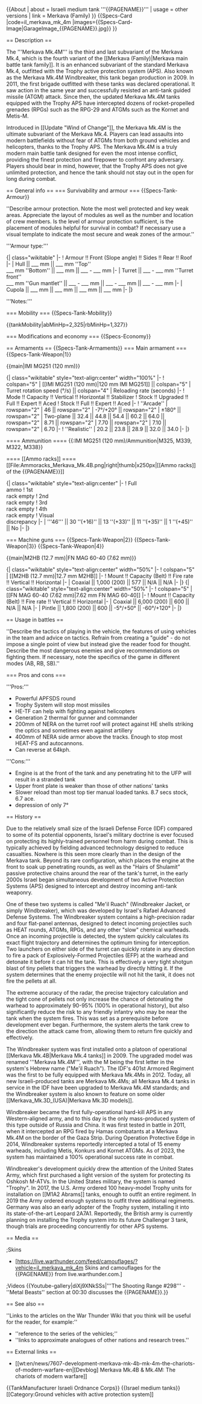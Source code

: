 {{About
| about = Israeli medium tank '''{{PAGENAME}}'''
| usage = other versions
| link = Merkava (Family)
}}
{{Specs-Card
|code=il_merkava_mk_4m
|images={{Specs-Card-Image|GarageImage_{{PAGENAME}}.jpg}}
}}

== Description ==
<!-- ''In the description, the first part should be about the history of the creation and combat usage of the vehicle, as well as its key features. In the second part, tell the reader about the ground vehicle in the game. Insert a screenshot of the vehicle, so that if the novice player does not remember the vehicle by name, he will immediately understand what kind of vehicle the article is talking about.'' -->
The '''Merkava Mk.4M''' is the third and last subvariant of the Merkava Mk.4, which is the fourth variant of the [[Merkava (Family)|Merkava main battle tank family]]. It is an enhanced subvariant of the standard Merkava Mk.4, outfitted with the Trophy active protection system (APS). Also known as the Merkava Mk.4M Windbreaker, this tank began production in 2009. In 2011, the first brigade outfitted with these tanks was declared operational. It saw action in the same year and successfully resisted an anti-tank guided missile (ATGM) attack. Since then, the updated Merkava Mk.4M tanks equipped with the Trophy APS have intercepted dozens of rocket-propelled grenades (RPGs) such as the RPG-29 and ATGMs such as the Kornet and Metis-M.

Introduced in [[Update "Wind of Change"]], the Merkava Mk.4M is the ultimate subvariant of the Merkava Mk.4. Players can lead assaults into modern battlefields without fear of ATGMs from both ground vehicles and helicopters, thanks to the Trophy APS. The Merkava Mk.4M is a truly modern main battle tank designed for even the most intense conflict, providing the finest protection and firepower to confront any adversary. Players should bear in mind, however, that the Trophy APS does not give unlimited protection, and hence the tank should not stay out in the open for long during combat.

== General info ==
=== Survivability and armour ===
{{Specs-Tank-Armour}}
<!-- ''Describe armour protection. Note the most well protected and key weak areas. Appreciate the layout of modules as well as the number and location of crew members. Is the level of armour protection sufficient, is the placement of modules helpful for survival in combat? If necessary use a visual template to indicate the most secure and weak zones of the armour.'' -->
''Describe armour protection. Note the most well protected and key weak areas. Appreciate the layout of modules as well as the number and location of crew members. Is the level of armour protection sufficient, is the placement of modules helpful for survival in combat? If necessary use a visual template to indicate the most secure and weak zones of the armour.''

'''Armour type:''' <!-- The types of armour present on the vehicle and their general locations -->
<!-- Example: * Rolled homogeneous armour (Front, Side, Rear, Hull roof)
* Cast homogeneous armour (Turret, Transmission area) -->

{| class="wikitable"
|-
! Armour !! Front (Slope angle) !! Sides !! Rear !! Roof
|-
| Hull || ___ mm || ___ mm ''Top'' <br> ___ mm ''Bottom'' || ___ mm || ___ - ___ mm
|-
| Turret || ___ - ___ mm ''Turret front'' <br> ___ mm ''Gun mantlet'' || ___ - ___ mm || ___ - ___ mm || ___ - ___ mm
|-
| Cupola || ___ mm || ___ mm || ___ mm || ___ mm
|-
|}

'''Notes:''' <!-- Any additional notes which the user needs to be aware of -->
<!-- Example: * Suspension wheels are 20 mm thick, tracks are 30 mm thick, and torsion bars are 60 mm thick. -->

=== Mobility ===
{{Specs-Tank-Mobility}}
<!-- ''Write about the mobility of the ground vehicle. Estimate the specific power and manoeuvrability, as well as the maximum speed forwards and backwards.'' -->

{{tankMobility|abMinHp=2,325|rbMinHp=1,327}}

=== Modifications and economy ===
{{Specs-Economy}}

== Armaments ==
{{Specs-Tank-Armaments}}
=== Main armament ===
{{Specs-Tank-Weapon|1}}
<!-- ''Give the reader information about the characteristics of the main gun. Assess its effectiveness in a battle based on the reloading speed, ballistics and the power of shells. Do not forget about the flexibility of the fire, that is how quickly the cannon can be aimed at the target, open fire on it and aim at another enemy. Add a link to the main article on the gun: <code><nowiki>{{main|Name of the weapon}}</nowiki></code>. Describe in general terms the ammunition available for the main gun. Give advice on how to use them and how to fill the ammunition storage.'' -->
{{main|IMI MG251 (120 mm)}}

{| class="wikitable" style="text-align:center" width="100%"
|-
! colspan="5" | [[IMI MG251 (120 mm)|120 mm IMI MG251]] || colspan="5" | Turret rotation speed (°/s) || colspan="4" | Reloading rate (seconds)
|-
! Mode !! Capacity !! Vertical !! Horizontal !! Stabilizer
! Stock !! Upgraded !! Full !! Expert !! Aced
! Stock !! Full !! Expert !! Aced
|-
! ''Arcade''
| rowspan="2" | 46 || rowspan="2" | -7°/+20° || rowspan="2" | ±180° || rowspan="2" | Two-plane || 32.4 || 44.8 || 54.4 || 60.2 || 64.0 || rowspan="2" | 8.71 || rowspan="2" | 7.70 || rowspan="2" | 7.10 || rowspan="2" | 6.70
|-
! ''Realistic''
| 20.2 || 23.8 || 28.9 || 32.0 || 34.0
|-
|}

==== Ammunition ====
{{:IMI MG251 (120 mm)/Ammunition|M325, M339, M322, M338}}

==== [[Ammo racks]] ====
[[File:Ammoracks_Merkava_Mk.4B.png|right|thumb|x250px|[[Ammo racks]] of the {{PAGENAME}}]]
<!-- '''Last updated: 2.19.0.78''' -->
{| class="wikitable" style="text-align:center"
|-
! Full<br>ammo
! 1st<br>rack empty
! 2nd<br>rack empty
! 3rd<br>rack empty
! 4th<br>rack empty
! Visual<br>discrepancy
|-
| '''46''' || 30&nbsp;''(+16)'' || 13&nbsp;''(+33)'' || 11&nbsp;''(+35)'' || 1&nbsp;''(+45)'' || No
|-
|}

=== Machine guns ===
{{Specs-Tank-Weapon|2}}
{{Specs-Tank-Weapon|3}}
{{Specs-Tank-Weapon|4}}
<!-- ''Offensive and anti-aircraft machine guns not only allow you to fight some aircraft but also are effective against lightly armoured vehicles. Evaluate machine guns and give recommendations on its use.'' -->
{{main|M2HB (12.7 mm)|FN MAG 60-40 (7.62 mm)}}

{| class="wikitable" style="text-align:center" width="50%"
|-
! colspan="5" | [[M2HB (12.7 mm)|12.7 mm M2HB]]
|-
! Mount !! Capacity (Belt) !! Fire rate !! Vertical !! Horizontal
|-
| Coaxial || 1,000 (200) || 577 || N/A || N/A
|-
|}
{| class="wikitable" style="text-align:center" width="50%"
|-
! colspan="5" | [[FN MAG 60-40 (7.62 mm)|7.62 mm FN MAG 60-40]]
|-
! Mount !! Capacity (Belt) !! Fire rate !! Vertical !! Horizontal
|-
| Coaxial || 6,000 (200) || 600 || N/A || N/A
|-
| Pintle || 1,800 (200) || 600 || -5°/+50° || -60°/+120°
|-
|}

== Usage in battles ==
<!-- ''Describe the tactics of playing in the vehicle, the features of using vehicles in the team and advice on tactics. Refrain from creating a "guide" - do not impose a single point of view but instead give the reader food for thought. Describe the most dangerous enemies and give recommendations on fighting them. If necessary, note the specifics of the game in different modes (AB, RB, SB).'' -->
''Describe the tactics of playing in the vehicle, the features of using vehicles in the team and advice on tactics. Refrain from creating a "guide" - do not impose a single point of view but instead give the reader food for thought. Describe the most dangerous enemies and give recommendations on fighting them. If necessary, note the specifics of the game in different modes (AB, RB, SB).''

=== Pros and cons ===
<!-- ''Summarise and briefly evaluate the vehicle in terms of its characteristics and combat effectiveness. Mark its pros and cons in a bulleted list. Try not to use more than 6 points for each of the characteristics. Avoid using categorical definitions such as "bad", "good" and the like - use substitutions with softer forms such as "inadequate" and "effective".'' -->

'''Pros:'''

* Powerful APFSDS round
* Trophy System will stop most missiles
* HE-TF can help with fighting against helicopters
* Generation 2 thermal for gunner and commander
* 200mm of NERA on the turret roof will protect against HE shells striking the optics and sometimes even against artillery
* 400mm of NERA side armor above the tracks. Enough to stop most HEAT-FS and autocannons.
* Can reverse at 64kph.

'''Cons:'''

* Engine is at the front of the tank and any penetrating hit to the UFP will result in a stranded tank
* Upper front plate is weaker than those of other nations' tanks
* Slower reload than most top tier manual loaded tanks. 8.7 secs stock, 6.7 ace.
* depression of only 7°

== History ==
<!-- ''Describe the history of the creation and combat usage of the vehicle in more detail than in the introduction. If the historical reference turns out to be too long, take it to a separate article, taking a link to the article about the vehicle and adding a block "/History" (example: <nowiki>https://wiki.warthunder.com/(Vehicle-name)/History</nowiki>) and add a link to it here using the <code>main</code> template. Be sure to reference text and sources by using <code><nowiki><ref></ref></nowiki></code>, as well as adding them at the end of the article with <code><nowiki><references /></nowiki></code>. This section may also include the vehicle's dev blog entry (if applicable) and the in-game encyclopedia description (under <code><nowiki>=== In-game description ===</nowiki></code>, also if applicable).'' -->
Due to the relatively small size of the Israeli Defense Force (IDF) compared to some of its potential opponents, Israel's military doctrine is ever focused on protecting its highly-trained personnel from harm during combat. This is typically achieved by fielding advanced technology designed to reduce casualties. Nowhere is this seen more clearly than in the design of the Merkava tank. Beyond its rare configuration, which places the engine at the front to soak up penetrating rounds, as well as the "Hairs of Shulamit" passive protective chains around the rear of the tank's turret, in the early 2000s Israel began simultaneous development of two Active Protection Systems (APS) designed to intercept and destroy incoming anti-tank weaponry.

One of these two systems is called "Me'il Ruach" (Windbreaker Jacket, or simply Windbreaker), which was developed by Israel's Rafael Advanced Defense Systems. The Windbreaker system contains a high-precision radar and four flat-panel antennas, designed to detect incoming projectiles such as HEAT rounds, ATGMs, RPGs, and any other "slow" chemical warheads. Once an incoming projectile is detected, the system quickly calculates its exact flight trajectory and determines the optimum timing for interception. Two launchers on either side of the turret can quickly rotate in any direction to fire a pack of Explosively-Formed Projectiles (EFP) at the warhead and detonate it before it can hit the tank. This is effectively a very tight shotgun blast of tiny pellets that triggers the warhead by directly hitting it. If the system determines that the enemy projectile will not hit the tank, it does not fire the pellets at all.

The extreme accuracy of the radar, the precise trajectory calculation and the tight cone of pellets not only increase the chance of detonating the warhead to approximately 90-95% (100% in operational history), but also significantly reduce the risk to any friendly infantry who may be near the tank when the system fires. This was set as a prerequisite before development ever began. Furthermore, the system alerts the tank crew to the direction the attack came from, allowing them to return fire quickly and effectively.

The Windbreaker system was first installed onto a platoon of operational [[Merkava Mk.4B|Merkava Mk.4 tanks]] in 2009. The upgraded model was renamed '''Merkava Mk.4M''', with the M being the first letter in the system's Hebrew name ("Me'il Ruach"). The IDF's 401st Armored Regiment was the first to be fully equipped with Merkava Mk.4Ms in 2012. Today, all new Israeli-produced tanks are Merkava Mk.4Ms; all Merkava Mk.4 tanks in service in the IDF have been upgraded to Merkava Mk.4M standards; and the Windbreaker system is also known to feature on some older [[Merkava_Mk.3D_(USA)|Merkava Mk.3D models]].

Windbreaker became the first fully-operational hard-kill APS in any Western-aligned army, and to this day is the only mass-produced system of this type outside of Russia and China. It was first tested in battle in 2011, when it intercepted an RPG fired by Hamas combatants at a Merkava Mk.4M on the border of the Gaza Strip. During Operation Protective Edge in 2014, Windbreaker systems reportedly intercepted a total of 15 enemy warheads, including Metis, Konkurs and Kornet ATGMs. As of 2023, the system has maintained a 100% operational success rate in combat.

Windbreaker's development quickly drew the attention of the United States Army, which first purchased a light version of the system for protecting its Oshkosh M-ATVs. In the United States military, the system is named "Trophy". In 2017, the U.S. Army ordered 100 heavy-model Trophy units for installation on [[M1A2 Abrams]] tanks, enough to outfit an entire regiment. In 2019 the Army ordered enough systems to outfit three additional regiments. Germany was also an early adopter of the Trophy system, installing it into its state-of-the-art Leopard 2A7A1. Reportedly, the British army is currently planning on installing the Trophy system into its future Challenger 3 tank, though trials are proceeding concurrently for other APS systems.

== Media ==
<!-- ''Excellent additions to the article would be video guides, screenshots from the game, and photos.'' -->

;Skins

* [https://live.warthunder.com/feed/camouflages/?vehicle=il_merkava_mk_4m Skins and camouflages for the {{PAGENAME}} from live.warthunder.com.]

;Videos
{{Youtube-gallery|diXj9XNkSSs|'''The Shooting Range #298''' - ''Metal Beasts'' section at 00:30 discusses the {{PAGENAME}}.}}

== See also ==
<!-- ''Links to the articles on the War Thunder Wiki that you think will be useful for the reader, for example:''
* ''reference to the series of the vehicles;''
* ''links to approximate analogues of other nations and research trees.'' -->
''Links to the articles on the War Thunder Wiki that you think will be useful for the reader, for example:''

* ''reference to the series of the vehicles;''
* ''links to approximate analogues of other nations and research trees.''

== External links ==
<!-- ''Paste links to sources and external resources, such as:''
* ''topic on the official game forum;''
* ''other literature.'' -->

* [[wt:en/news/7607-development-merkava-mk-4b-mk-4m-the-chariots-of-modern-warfare-en|[Devblog] Merkava Mk.4B & Mk.4M: The chariots of modern warfare]]

{{TankManufacturer Israeli Ordnance Corps}}
{{Israel medium tanks}}
[[Category:Ground vehicles with active protection system]]
